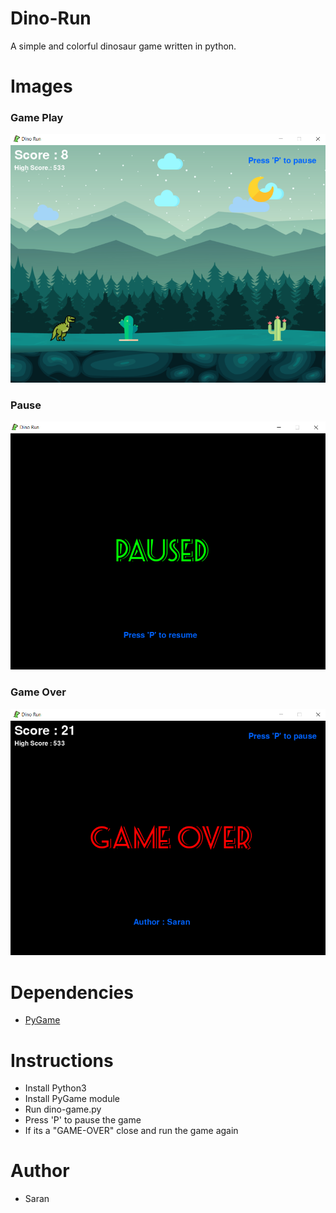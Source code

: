 # Dino-Run
A simple and colorful dinosaur game written in python.

# Images
### Game Play
![Sample Game Play Image](./gameplay.png)

### Pause
![Pause Image](./pause.png)

### Game Over
![Game Over Image](./gameover.png)

# Dependencies
- [PyGame](https://pypi.org/project/pygame/)

# Instructions
- Install Python3
- Install PyGame module
- Run dino-game.py
- Press 'P' to pause the game
- If its a "GAME-OVER" close and run the game again

# Author 
- Saran
